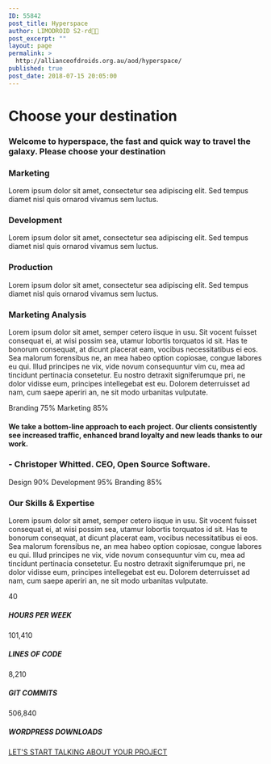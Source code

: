 ```yaml
---
ID: 55842
post_title: Hyperspace
author: LIMODROID S2-rd🔭🔬
post_excerpt: ""
layout: page
permalink: >
  http://allianceofdroids.org.au/aod/hyperspace/
published: true
post_date: 2018-07-15 20:05:00
---
```

<h1>
		Choose your destination
	</h1>
<h3>
		Welcome to hyperspace, the fast and quick way to travel the galaxy. Please choose your destination
	</h3>
<h3>
		Marketing
	</h3>
	<p>Lorem ipsum dolor sit amet, consectetur sea adipiscing elit. Sed tempus diamet nisl quis ornarod vivamus sem luctus.</p>
<h3>
		Development
	</h3>
	<p>Lorem ipsum dolor sit amet, consectetur sea adipiscing elit. Sed tempus diamet nisl quis ornarod vivamus sem luctus.</p>
<h3>
		Production
	</h3>
	<p>Lorem ipsum dolor sit amet, consectetur sea adipiscing elit. Sed tempus diamet nisl quis ornarod vivamus sem luctus.</p>
<h3>
		Marketing Analysis
	</h3>
	<p>Lorem ipsum dolor sit amet, semper cetero iisque in usu. Sit vocent fuisset consequat ei, at wisi possim sea, utamur lobortis torquatos id sit. Has te bonorum consequat, at dicunt placerat eam, vocibus necessitatibus ei eos. Sea malorum forensibus ne, an mea habeo option copiosae, congue labores eu qui. Illud principes ne vix, vide novum consequuntur vim cu, mea ad tincidunt pertinacia consetetur. Eu nostro detraxit signiferumque pri, ne dolor vidisse eum, principes intellegebat est eu. Dolorem deterruisset ad nam, cum saepe aperiri an, ne sit modo urbanitas vulputate.</p>
							Branding
			75%
							Marketing
			85%
<h4>
		We take a bottom-line approach to each project. Our clients consistently see increased traffic, enhanced brand loyalty and new leads thanks to our work.
	</h4>
<h3>
		- Christoper Whitted. CEO, Open Source Software.
	</h3>
					Design
			90%			
					Development
			95%			
					Branding
			85%			
<h3>
		Our Skills & Expertise
	</h3>
	<p>Lorem ipsum dolor sit amet, semper cetero iisque in usu. Sit vocent fuisset consequat ei, at wisi possim sea, utamur lobortis torquatos id sit. Has te bonorum consequat, at dicunt placerat eam, vocibus necessitatibus ei eos. Sea malorum forensibus ne, an mea habeo option copiosae, congue labores eu qui. Illud principes ne vix, vide novum consequuntur vim cu, mea ad tincidunt pertinacia consetetur. Eu nostro detraxit signiferumque pri, ne dolor vidisse eum, principes intellegebat est eu. Dolorem deterruisset ad nam, cum saepe aperiri an, ne sit modo urbanitas vulputate.</p>
		40
<h5>
		HOURS PER WEEK
	</h5>
		101,410
<h5>
		LINES OF CODE
	</h5>
		8,210
<h5>
		GIT COMMITS
	</h5>
		506,840
<h5>
		WORDPRESS DOWNLOADS
	</h5>
			<a href="#" target="_self" role="button">
							LET'S START TALKING ABOUT YOUR PROJECT
					</a>